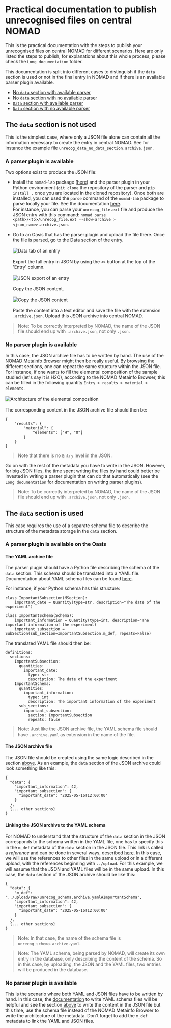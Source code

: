 # Practical documentation to publish unrecognised files on central NOMAD

This is the practical documentation with the steps to publish your unrecognised files on central NOMAD for different scenarios.
Here are only listed the steps to publish, for explanations about this whole process, please check the `Long documentation` folder.

This documentation is split into different cases to distinguish if the `data` section is used or not in the final entry in NOMAD and if there is an available parser plugin available.
- [No `data` section with available parser](#no-data-parser)
- [No `data` section with no available parser](#no-data-no-parser)
- [`Data` section with available parser](#data-parser)
- [`Data` section with no available parser](#data-no-parser)

## The `data` section is not used
This is the simplest case, where only a JSON file alone can contain all the information necessary to create the entry in central NOMAD.
See for instance the example file `unrecog_data_no_data_section.archive.json`.

<a id="no-data-parser"></a>
### A parser plugin is available
Two options exist to produce the JSON file:
- Install the `nomad-lab` package ([here](https://nomad-lab.eu/prod/rae/docs/client/install.html)) and the parser plugin in your Python environment (`git clone` the repository of the parser and `pip install .` once you are located in the cloned repository). 
Once both are installed, you can used the `parse` command of the `nomad-lab` package to parse locally your file.
See the documentation [here](https://nomad-lab.eu/prod/rae/docs/client/cli_ref.html#parse-cli).\
For instance, you can parse your `unrecog_file.ext` file and produce the JSON entry with this command:
`nomad parse <path>/<to>/unrecog_file.ext --show-archive > <json_name>.archive.json`.

- Go to an Oasis that has the parser plugin and upload the file there. Once the file is parsed, go to the Data section of the entry. \
\
![Data tab of an entry](../Images/data_tab.png) \
\
Export the full entry in JSON by using the `<>` button at the top of the 'Entry' column. \
\
![JSON export of an entry](../Images/json_export_button.png) \
\
Copy the JSON content. \
\
![Copy the JSON content](../Images/copy_json_content.png) \
\
Paste the content into a text editor and save the file with the extension `.archive.json`.
Upload this JSON archive into central NOMAD.

> Note: To be correctly interpreted by NOMAD, the name of the JSON file should end up with `.archive.json`, not only `.json`.

<a id="no-data-no-parser"></a>
### No parser plugin is available
In this case, the JSON archive file has to be written by hand.
The use of the [NOMAD Metainfo Browser](https://nomad-lab.eu/prod/v1/gui/analyze/metainfo/nomad.datamodel.datamodel.EntryArchive) might then be really useful.
By browsing the different sections, one can repeat the same structure within the JSON file.
For instance, if one wants to fill the elemental composition of the sample studied (let's say it is H2O), according to the NOMAD Metainfo Browser, this can be filled in the following quantity `Entry > results > material > elements`.\
\
![Architecture of the elemental composition](../Images/elements_metainfo_tree.png)\
\
The corresponding content in the JSON archive file should then be:
```
{
    "results": {
        "material": {
            "elements": ["H", "O"]
        }
    }
}
```
> Note that there is no `Entry` level in the JSON.

Go on with the rest of the metadata you have to write in the JSON.
However, for big JSON files, the time spent writing the files by hand could better be invested in writing a parser plugin that can do that automatically (see the `Long documentation` for documentation on writing parser plugins).

> Note: To be correctly interpreted by NOMAD, the name of the JSON file should end up with `.archive.json`, not only `.json`.

## The `data` section is used
This case requires the use of a separate schema file to describe the structure of the metadata storage in the `data` section.

<a id="data-parser"></a>
### A parser plugin is available on the Oasis

#### The YAML archive file
The parser plugin should have a Python file describing the schema of the `data` section.
This schema should be translated into a YAML file.
Documentation about YAML schema files can be found [here](https://nomad-lab.eu/prod/v1/staging/docs/howto/customization/basics.html).

For instance, if your Python schema has this structure:
```
class ImportantSubsection(MSection):
    important_date = Quantity(type=str, description="The date of the experiment")

class ImportantSchema(Schema):
    important_information = Quantity(type=int, description="The important information of the experiment)
    important_subsection = SubSection(sub_section=ImportantSubsection.m_def, repeats=False)
```
The translated YAML file should then be:
```
definitions:
  sections:
    ImportantSubsection:
      quantities:
        important_date:
          type: str
          description: The date of the experiment
    ImportantSchema:
      quantities:
        important_information:
          type: int
          description: The important information of the experiment
      sub_sections:
        important_subsection:
          section: ImportantSubsection
          repeats: false
```
> Note: Just like the JSON archive file, the YAML schema file should have `.archive.yaml` as extension in the name of the file.

#### The JSON archive file
The JSON file should be created using the same logic described in the section [above](#no-data-parser).
As an example, the `data` section of the JSON archive could look something like this:
```
{
  "data": {
    "important_information": 42,
    "important_subsection": {
      "important_date": "2025-05-16T12:00:00"
    }
  },
  {... other sections}
}
```

#### Linking the JSON archive to the YAML schema
For NOMAD to understand that the structure of the `data` section in the JSON corresponds to the schema written in the YAML file, one has to specify this in the `m_def` metadata of the `data` section in the JSON file.
This link is called a *reference* and can be done in several ways, described [here](https://nomad-lab.eu/prod/v1/staging/docs/howto/customization/basics.html#different-forms-of-references).
In this case, we will use the references to other files in the same upload or in a different upload, with the references beginning with `../upload`.
For this example, we will assume that the JSON and YAML files will be in the same upload.
In this case, the `data` section of the JSON archive should be like this:
```
{
  "data": {
    "m_def": "../upload/raw/unrecog_schema.archive.yaml#ImportantSchema",
    "important_information": 42,
    "important_subsection": {
      "important_date": "2025-05-16T12:00:00"
    }
  },
  {... other sections}
}
```
> Note: In that case, the name of the schema file is `unrecog_schema.archive.yaml`.

> Note: The YAML schema, being parsed by NOMAD, will create its own entry in the database, only describing the content of the schema. So in this case, by uploading, the JSON and the YAML files, two entries will be produced in the database.

<a id="data-no-parser"></a>
### No parser plugin is available
This is the scenario where both YAML and JSON files have to be written by hand.
In this case, the [documentation](https://nomad-lab.eu/prod/v1/staging/docs/howto/customization/basics.html) to write YAML schema files will be helpful and see the section [above](#no-data-no-parser) to write the content in the JSON file but this time, use the schema file instead of the NOMAD Metainfo Browser to write the architecture of the metadata.
Don't forget to add the `m_def` metadata to link the YAML and JSON files.